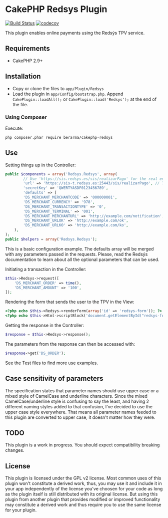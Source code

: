# CakePHP Redsys Plugin

[![Build Status](https://travis-ci.com/berarma/cakephp-redsys.svg?branch=cakephp2)](https://travis-ci.com/berarma/cakephp-redsys)
[![codecov](https://codecov.io/gh/berarma/cakephp-redsys/branch/cakephp2/graph/badge.svg)](https://codecov.io/gh/berarma/cakephp-redsys)

This plugin enables online payments using the Redsýs TPV service.

## Requirements

* CakePHP 2.9+

## Installation

* Copy or clone the files to `app/Plugin/Redsys`
* Load the plugin in `app/Config/bootstrap.php`. Append `CakePlugin::loadAll();`
  or `CakePlugin::load('Redsys');` at the end of the file.

### Using Composer

Execute:
```
php composer.phar require berarma/cakephp-redsys
```

## Use

Setting things up in the Controller:

```php
public $components = array('Redsys.Redsys', array(
        // Use 'https://sis.redsys.es/sis/realizarPago' for the real environment
        'url' => 'https://sis-t.redsys.es:25443/sis/realizarPago', // Testing
        'secretKey' => 'QWERTYASDF0123456789',
        'defaults' => [
        'DS_MERCHANT_MERCHANTCODE' => '000000001',
        'DS_MERCHANT_CURRENCY' => '978',
        'DS_MERCHANT_TRANSACTIONTYPE' => '0',
        'DS_MERCHANT_TERMINAL' => '001',
        'DS_MERCHANT_MERCHANTURL' => 'http://example.com/notification',
        'DS_MERCHANT_URLOK' => 'http://example.com/ok',
        'DS_MERCHANT_URLKO' => 'http://example.com/ko',
    ),
);
public $helpers = array('Redsys.Redsys');
```

This is a basic configuration example. The defaults array will be merged with
any parameters passed in the requests. Please, read the Redsýs documentation to
learn about all the optional parameters that can be used.

Initiating a transaction in the Controller:

```php
$this->Redsys->request([
    'DS_MERCHANT_ORDER' => time(),
    'DS_MERCHANT_AMOUNT' => '100',
]);
```

Rendering the form that sends the user to the TPV in the View:

```php
<?php echo $this->Redsys->renderForm(array('id' => 'redsys-form')); ?>
<?php echo $this->Html->scriptBlock('document.getElementById("redsys-form").submit();'); ?>
```

Getting the response in the Controller:

```php
$response = $this->Redsys->response();
```

The parameters from the response can then be accessed with:

```php
$response->get('DS_ORDER');
```

See the Test files to find more use examples.

## Case sensitivity of parameters

The specification states that parameter names should use upper case or a mixed
style of CamelCase and underline characters. Since the mixed
CamelCase/underline style is confusing to say the least, and having 2 different
naming styles added to that confusion, I've decided to use the upper case style
everywhere. That means all parameter names feeded to this plugin are converted
to upper case, it doesn't matter how they were.

## TODO

This plugin is a work in progress. You should expect compatibility breaking
changes.

## License

This plugin is licensed under the GPL v2 license. Most common uses of this
plugin won't constitute a derived work, thus, you may use it and include it in
your app independently of the license you've choosen for your code as long as
the plugin itself is still distributed with its original license. But using
this plugin from another plugin that provides modified or improved
functionality may constitute a derived work and thus require you to use the
same license for your plugin.


